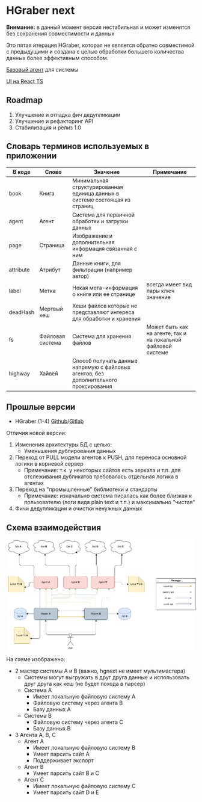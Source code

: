 # HGraber next

**Внимание:** в данный момент версия нестабильная и может изменятся без сохранения совместимости и данных

Это пятая итерация HGraber, которая не является обратно совместимой с предыдущими и создана с целью обработки большего количества данных более эффективным способом.

[Базовый агент](https://github.com/gbh007/hgraber-next-agent-core) для системы

[UI на React TS](https://github.com/gbh007/hgraber-next-react-ui)

## Roadmap

1. Улучшение и отладка фич дедупликации
2. Улучшение и рефакторинг API
3. Стабилизация и релиз 1.0

## Словарь терминов используемых в приложении

| В коде    | Слово            | Значение                                                                              | Примечание                                                    |
| --------- | ---------------- | ------------------------------------------------------------------------------------- | ------------------------------------------------------------- |
| book      | Книга            | Минимальная структурированная единица данных в системе состоящая из страниц           |                                                               |
| agent     | Агент            | Система для первичной обработки и загрузки данных                                     |                                                               |
| page      | Страница         | Изображение и дополнительная информация связанная с ним                               |                                                               |
| attribute | Атрибут          | Данные книги, для фильтрации (например автор)                                         |                                                               |
| label     | Метка            | Некая мета-информация о книге или ее странице                                         | всегда имеет вид пары ключ значение                           |
| deadHash  | Мертвый хеш      | Хеши файлов которые не представляют интереса для обработки и хранения                 |                                                               |
| fs        | Файловая система | Система для хранения файлов                                                           | Может быть как на агенте, так и на локальной файловой системе |
| highway   | Хайвей           | Способ получать данные напрямую с файловых агентов, без дополнительного проксирования |                                                               |

## Прошлые версии

- HGraber (1-4) [Github](https://github.com/gbh007/hgraber)/[Gitlab](https://gitlab.com/gbh007/hgraber)

Отличия новой версии:

1. Изменения архитектуры БД с целью:
   - Уменьшения дублирования данных
2. Переход от PULL модели агентов к PUSH, для переноса основной логики в корневой сервер
   - Примечание: т.к. у некоторых сайтов есть зеркала и т.п. для отслеживания дубликатов требовалась отдельная логика в агентах
3. Переход на "промышленные" библиотеки и стандарты
   - Примечание: изначально система писалась как более близкая к пользователю (логи вида plain text и т.п.) и максимально "чистая"
4. Фичи дедупликации и очистки ненужных данных

## Схема взаимодействия

![schema](scheme.drawio.png)

На схеме изображено:

- 2 мастер системы A и B (важно, hgnext не имеет мультимастера)
  - Системы могут выгружать в друг друга данные и использовать друг друга как кеш (не будет похода в парсер)
  - Система A
    - Имеет локальную файловую систему A
    - Файловую систему через агента B
    - Базу данных A
  - Система B
    - Файловую систему через агента C
    - Базу данных B
- 3 Агента A, B, C
  - Агент A
    - Имеет локальную файловую систему B
    - Умеет парсить сайт A
    - Поддерживает экспорт
  - Агент B
    - Умеет парсить сайт B и C
  - Агент C
    - Имеет локальную файловую систему C
    - Умеет парсить сайт D и E
